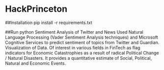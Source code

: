 # HackPrinceton
##Installation
pip install -r requirements.txt

##Run
python
Sentiment Analysis of Twitter and News
Used Natural Language Processing (Vader Sentiment Analysis techniques) and Microsoft Cognitive Services to predict sentiment of topics from Twitter and Guardian. 
Visualization of Data.
Of interest in various fields in FinTech as flag indicators for Economic Catastrophies as a result of radical Political Change / Natural Disasters. 
It provides a quantitative estimate of Social, Political, Natural and Economic Events.
